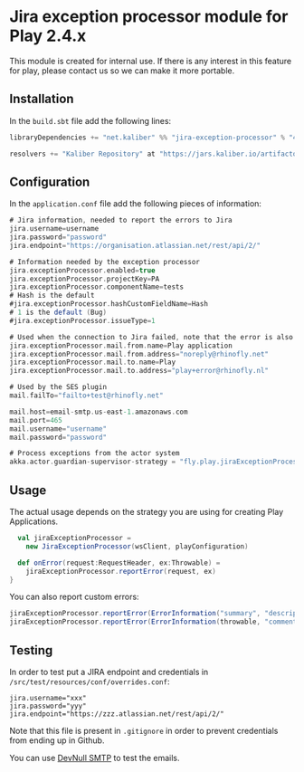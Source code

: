Jira exception processor module for Play 2.4.x
==============================================

This module is created for internal use. If there is any interest in this feature for play, please contact us so we can make it more portable.

Installation
------------

In the `build.sbt` file add the following lines:

``` scala
libraryDependencies += "net.kaliber" %% "jira-exception-processor" % "4.0.0"

resolvers += "Kaliber Repository" at "https://jars.kaliber.io/artifactory/libs-release-local"

```

Configuration
-------------

In the `application.conf` file add the following pieces of information:

``` scala
# Jira information, needed to report the errors to Jira
jira.username=username
jira.password="password"
jira.endpoint="https://organisation.atlassian.net/rest/api/2/"

# Information needed by the exception processor
jira.exceptionProcessor.enabled=true
jira.exceptionProcessor.projectKey=PA
jira.exceptionProcessor.componentName=tests
# Hash is the default
#jira.exceptionProcessor.hashCustomFieldName=Hash
# 1 is the default (Bug)
#jira.exceptionProcessor.issueType=1

# Used when the connection to Jira failed, note that the error is also logged
jira.exceptionProcessor.mail.from.name=Play application
jira.exceptionProcessor.mail.from.address="noreply@rhinofly.net"
jira.exceptionProcessor.mail.to.name=Play
jira.exceptionProcessor.mail.to.address="play+error@rhinofly.nl"

# Used by the SES plugin
mail.failTo="failto+test@rhinofly.net"

mail.host=email-smtp.us-east-1.amazonaws.com
mail.port=465
mail.username="username"
mail.password="password"

# Process exceptions from the actor system
akka.actor.guardian-supervisor-strategy = "fly.play.jiraExceptionProcessor.ReportingSupervisorStrategy"
```

Usage
-----

The actual usage depends on the strategy you are using for creating Play Applications.

``` scala
  val jiraExceptionProcessor =
    new JiraExceptionProcessor(wsClient, playConfiguration)

  def onError(request:RequestHeader, ex:Throwable) =
    jiraExceptionProcessor.reportError(request, ex)
}
```

You can also report custom errors:

``` scala
jiraExceptionProcessor.reportError(ErrorInformation("summary", "description", "comment"))
jiraExceptionProcessor.reportError(ErrorInformation(throwable, "comment"))
```

Testing
-------

In order to test put a JIRA endpoint and credentials in `/src/test/resources/conf/overrides.conf`:

    jira.username="xxx"
    jira.password="yyy"
    jira.endpoint="https://zzz.atlassian.net/rest/api/2/"

Note that this file is present in `.gitignore` in order to prevent credentials
from ending up in Github.

You can use [DevNull SMTP](http://www.aboutmyip.com/AboutMyXApp/DevNullSmtp.jsp) to test the emails.


